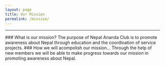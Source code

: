 ```yaml
---
layout: page
title: Our Mission
permalink: /mission/
---
```

<hr>
### What is our mission?
The purpose of Nepal Ananda Club is to promote awareness about Nepal through education and the coordination of service projects.
### How we will acompolish our mission...
Through the help of new members we will be able to make progress towards our mission in promoting awareness about Nepal. 

